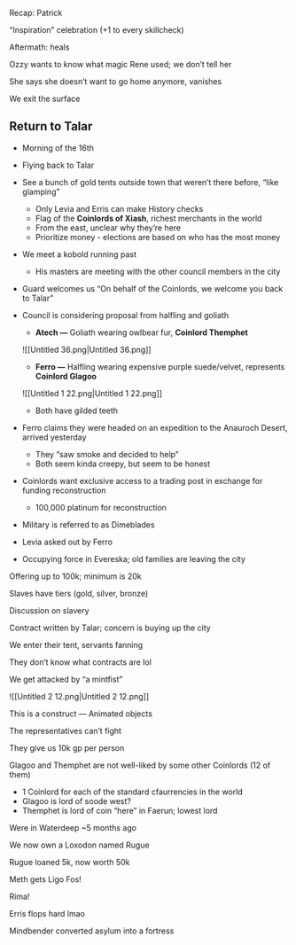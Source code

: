 Recap: Patrick

“Inspiration” celebration (+1 to every skillcheck)

  

Aftermath: heals

Ozzy wants to know what magic Rene used; we don’t tell her

She says she doesn’t want to go home anymore, vanishes

We exit the surface

## Return to Talar

- Morning of the 16th
- Flying back to Talar
- See a bunch of gold tents outside town that weren’t there before, “like glamping”
    - Only Levia and Erris can make History checks
    - Flag of the **Coinlords of Xiash**, richest merchants in the world
    - From the east, unclear why they’re here
    - Prioritize money - elections are based on who has the most money
- We meet a kobold running past
    - His masters are meeting with the other council members in the city
- Guard welcomes us “On behalf of the Coinlords, we welcome you back to Talar”
- Council is considering proposal from halfling and goliath
    
    - **Atech —** Goliath wearing owlbear fur, **Coinlord Themphet**
    
    ![[Untitled 36.png|Untitled 36.png]]
    
    - **Ferro —** Halfling wearing expensive purple suede/velvet, represents **Coinlord Glagoo**
    
    ![[Untitled 1 22.png|Untitled 1 22.png]]
    
    - Both have gilded teeth
- Ferro claims they were headed on an expedition to the Anauroch Desert, arrived yesterday
    - They “saw smoke and decided to help”
    - Both seem kinda creepy, but seem to be honest
- Coinlords want exclusive access to a trading post in exchange for funding reconstruction
    - 100,000 platinum for reconstruction
- Military is referred to as Dimeblades
- Levia asked out by Ferro
- Occupying force in Evereska; old families are leaving the city

Offering up to 100k; minimum is 20k

Slaves have tiers (gold, silver, bronze)

Discussion on slavery

Contract written by Talar; concern is buying up the city

  

We enter their tent, servants fanning

They don’t know what contracts are lol

We get attacked by “a mintfist”

![[Untitled 2 12.png|Untitled 2 12.png]]

This is a construct — Animated objects

The representatives can’t fight

  

  

They give us 10k gp per person

Glagoo and Themphet are not well-liked by some other Coinlords (12 of them)

- 1 Coinlord for each of the standard cfaurrencies in the world
- Glagoo is lord of soode west?
- Themphet is lord of coin “here” in Faerun; lowest lord

Were in Waterdeep ~5 months ago

We now own a Loxodon named Rugue

Rugue loaned 5k, now worth 50k

  

  

Meth gets Ligo Fos!

  

Rima!

Erris flops hard lmao

Mindbender converted asylum into a fortress